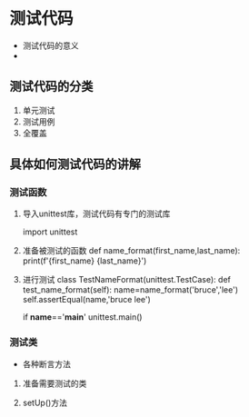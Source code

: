 # 测试代码
* 测试代码的意义
* 
## 测试代码的分类
1. 单元测试
2. 测试用例
3. 全覆盖

## 具体如何测试代码的讲解

### 测试函数
1. 导入unittest库，测试代码有专门的测试库
 
    import unittest

2. 准备被测试的函数
    def name_format(first_name,last_name):
        print(f'{first_name} {last_name}')

3. 进行测试
    class TestNameFormat(unittest.TestCase):
        def test_name_format(self):
            name=name_format('bruce','lee')
            self.assertEqual(name,'bruce lee')

    if __name__=='__main__'
        unittest.main()

### 测试类

* 各种断言方法

1. 准备需要测试的类

2. setUp()方法